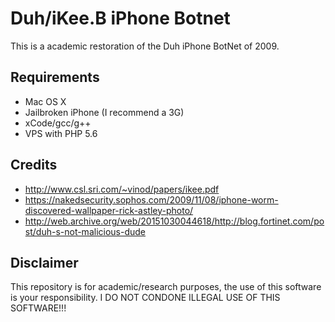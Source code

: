 # Duh/iKee.B iPhone Botnet
This is a academic restoration of the Duh iPhone BotNet of 2009. 

## Requirements
* Mac OS X
* Jailbroken iPhone (I recommend a 3G)
* xCode/gcc/g++
* VPS with PHP 5.6

## Credits
* http://www.csl.sri.com/~vinod/papers/ikee.pdf
* https://nakedsecurity.sophos.com/2009/11/08/iphone-worm-discovered-wallpaper-rick-astley-photo/
* http://web.archive.org/web/20151030044618/http://blog.fortinet.com/post/duh-s-not-malicious-dude

## Disclaimer
This repository is for academic/research purposes, the use of this software is your
responsibility. I DO NOT CONDONE ILLEGAL USE OF THIS SOFTWARE!!!
